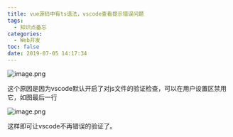 ```yaml
---
title: vue源码中有ts语法，vscode查看提示错误问题
tags:
  - 知识点备忘
categories:
  - Web开发
toc: false
date: 2019-07-05 14:17:34
---
```


![image.png](http://blogimage.houjiyi.com/FgAljCtSYWGdSzOMaARnwcGI80gg)

这个原因是因为vscode默认开启了对js文件的验证检查，可以在用户设置区禁用它，如图最后一行

![image.png](http://blogimage.houjiyi.com/FvlhISS_7KW8RUIaNJ2zNXY1B0ir)

这样即可让vscode不再错误的验证了。
